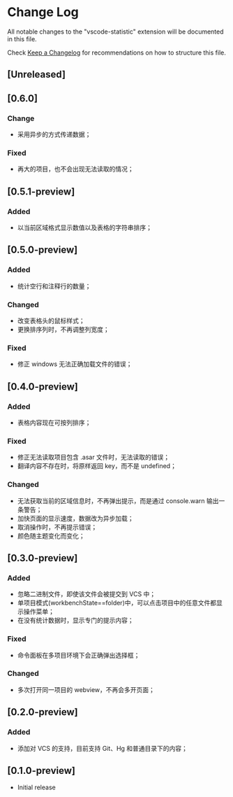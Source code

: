 # Change Log

All notable changes to the "vscode-statistic" extension will be documented in this file.

Check [Keep a Changelog](http://keepachangelog.com/) for recommendations on how to structure this file.

## [Unreleased]


## [0.6.0]

### Change
- 采用异步的方式传递数据；

### Fixed
- 再大的项目，也不会出现无法读取的情况；

## [0.5.1-preview]

### Added
- 以当前区域格式显示数值以及表格的字符串排序；

## [0.5.0-preview]

### Added
- 统计空行和注释行的数量；

### Changed
- 改变表格头的鼠标样式；
- 更换排序列时，不再调整列宽度；

### Fixed
- 修正 windows 无法正确加载文件的错误；

## [0.4.0-preview]

### Added
- 表格内容现在可按列排序；

### Fixed
- 修正无法读取项目包含 .asar 文件时，无法读取的错误；
- 翻译内容不存在时，将原样返回 key，而不是 undefined；

### Changed
- 无法获取当前的区域信息时，不再弹出提示，而是通过 console.warn 输出一条警告；
- 加快页面的显示速度，数据改为异步加载；
- 取消操作时，不再提示错误；
- 颜色随主题变化而变化；

## [0.3.0-preview]

### Added
- 忽略二进制文件，即使该文件会被提交到 VCS 中；
- 单项目模式(workbenchState==folder)中，可以点击项目中的任意文件都显示操作菜单；
- 在没有统计数据时，显示专门的提示内容；

### Fixed
- 命令面板在多项目环境下会正确弹出选择框；

### Changed
- 多次打开同一项目的 webview，不再会多开页面；

## [0.2.0-preview]

### Added
- 添加对 VCS 的支持，目前支持 Git、Hg 和普通目录下的内容；

## [0.1.0-preview]

- Initial release
